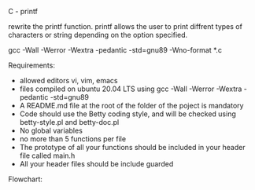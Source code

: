 C - printf

rewrite the printf function. printf allows the user to print diffrent types of characters or string depending on the option specified.

gcc -Wall -Werror -Wextra -pedantic -std=gnu89 -Wno-format *.c

Requirements:
* allowed editors vi, vim, emacs
* files compiled on ubuntu 20.04 LTS using gcc -Wall -Werror -Wextra -pedantic -std=gnu89
* A README.md file at the root of the folder of the poject is mandatory
* Code should use the Betty coding style, and will be checked using betty-style.pl and betty-doc.pl
* No global variables
* no more than 5 functions per file
* The prototype of all your functions should be included in your header file called main.h
* All your header files should be include guarded

Flowchart:

